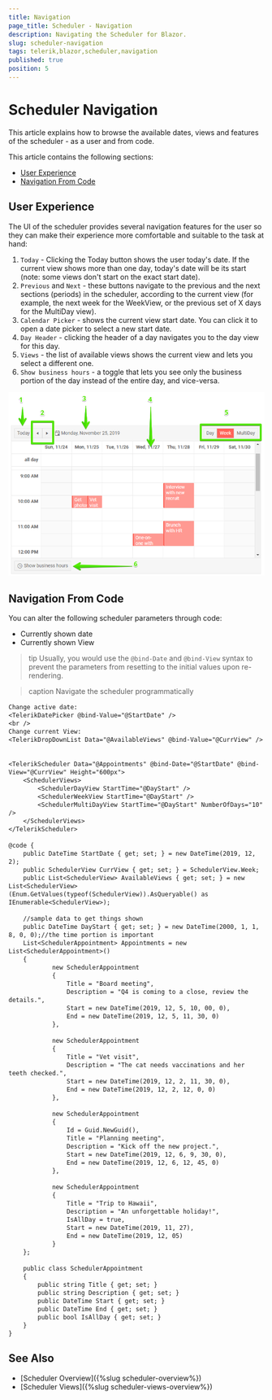 ```yaml
---
title: Navigation
page_title: Scheduler - Navigation
description: Navigating the Scheduler for Blazor.
slug: scheduler-navigation
tags: telerik,blazor,scheduler,navigation
published: true
position: 5
---
```


# Scheduler Navigation

This article explains how to browse the available dates, views and features of the scheduler - as a user and from code.

This article contains the following sections:

* [User Experience](#user-experience)
* [Navigation From Code](#navigation-from-code)

## User Experience

The UI of the scheduler provides several navigation features for the user so they can make their experience more comfortable and suitable to the task at hand:

1. `Today` - Clicking the Today button shows the user today's date. If the current view shows more than one day, today's date will be its start (note: some views don't start on the exact start date).
1. `Previous` and `Next` - these buttons navigate to the previous and the next sections (periods) in the scheduler, according to the current view (for example, the next week for the WeekView, or the previous set of X days for the MultiDay view).
1. `Calendar Picker` - shows the current view start date. You can click it to open a date picker to select a new start date.
1. `Day Header` - clicking the header of a day navigates you to the day view for this day.
1. `Views` - the list of available views shows the current view and lets you select a different one.
1. `Show business hours` - a toggle that lets you see only the business portion of the day instead of the entire day, and vice-versa. 

![](images/scheduler-user-navigation.png)

## Navigation From Code

You can alter the following scheduler parameters through code:

* Currently shown date
* Currently shown View

>tip Usually, you would use the `@bind-Date` and `@bind-View` syntax to prevent the parameters from resetting to the initial values upon re-rendering.

>caption Navigate the scheduler programmatically

````CSHTML
Change active date:
<TelerikDatePicker @bind-Value="@StartDate" />
<br />
Change current View:
<TelerikDropDownList Data="@AvailableViews" @bind-Value="@CurrView" />


<TelerikScheduler Data="@Appointments" @bind-Date="@StartDate" @bind-View="@CurrView" Height="600px">
    <SchedulerViews>
        <SchedulerDayView StartTime="@DayStart" />
        <SchedulerWeekView StartTime="@DayStart" />
        <SchedulerMultiDayView StartTime="@DayStart" NumberOfDays="10" />
    </SchedulerViews>
</TelerikScheduler>

@code {
    public DateTime StartDate { get; set; } = new DateTime(2019, 12, 2);
    public SchedulerView CurrView { get; set; } = SchedulerView.Week;
    public List<SchedulerView> AvailableViews { get; set; } = new List<SchedulerView>(Enum.GetValues(typeof(SchedulerView)).AsQueryable() as IEnumerable<SchedulerView>);

    //sample data to get things shown
    public DateTime DayStart { get; set; } = new DateTime(2000, 1, 1, 8, 0, 0);//the time portion is important
    List<SchedulerAppointment> Appointments = new List<SchedulerAppointment>()
    {
            new SchedulerAppointment
            {
                Title = "Board meeting",
                Description = "Q4 is coming to a close, review the details.",
                Start = new DateTime(2019, 12, 5, 10, 00, 0),
                End = new DateTime(2019, 12, 5, 11, 30, 0)
            },

            new SchedulerAppointment
            {
                Title = "Vet visit",
                Description = "The cat needs vaccinations and her teeth checked.",
                Start = new DateTime(2019, 12, 2, 11, 30, 0),
                End = new DateTime(2019, 12, 2, 12, 0, 0)
            },

            new SchedulerAppointment
            {
                Id = Guid.NewGuid(),
                Title = "Planning meeting",
                Description = "Kick off the new project.",
                Start = new DateTime(2019, 12, 6, 9, 30, 0),
                End = new DateTime(2019, 12, 6, 12, 45, 0)
            },

            new SchedulerAppointment
            {
                Title = "Trip to Hawaii",
                Description = "An unforgettable holiday!",
                IsAllDay = true,
                Start = new DateTime(2019, 11, 27),
                End = new DateTime(2019, 12, 05)
            }
    };

    public class SchedulerAppointment
    {
        public string Title { get; set; }
        public string Description { get; set; }
        public DateTime Start { get; set; }
        public DateTime End { get; set; }
        public bool IsAllDay { get; set; }
    }
}
````

## See Also

* [Scheduler Overview]({%slug scheduler-overview%})
* [Scheduler Views]({%slug scheduler-views-overview%})


